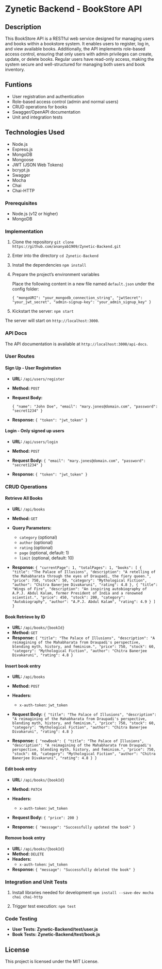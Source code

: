 # Zynetic Backend - BookStore API

## Description

This BookStore API is a RESTful web service designed for managing users and books within a bookstore system. It enables users to register, log in, and view available books. Additionally, the API implements role-based access control, ensuring that only users with admin privileges can create, update, or delete books. Regular users have read-only access, making the system secure and well-structured for managing both users and book inventory.

## Funtions

- User registration and authentication
- Role-based access control (admin and normal users)
- CRUD operations for books
- Swagger/OpenAPI documentation
- Unit and integration tests

## Technologies Used

- Node.js
- Express.js
- MongoDB
- Mongoose
- JWT (JSON Web Tokens)
- bcrypt.js
- Swagger
- Mocha
- Chai
- Chai-HTTP

### Prerequisites

- Node.js (v12 or higher)
- MongoDB

### Implementation

1. Clone the repository
   `git clone https://github.com/ananyab1909/Zynetic-Backend.git`

2. Enter into the directory
   `cd Zynetic-Backend`

3. Install the dependencies
   `npm install`

4. Prepare the project’s environment variables

   Place the following content in a new file named `default.json` under the config folder:
   
   `{
     "mongoURI": "your_mongodb_connection_string",
     "jwtSecret": "your_jwt_secret",
     "admin-signup-key": "your_admin_signup_key"
   }`

6. Kickstart the server:
   `npm start`

The server will start on `http://localhost:3000`.

### API Docs

The API documentation is available at `http://localhost:3000/api-docs`.

### User Routes

#### Sign Up - User Registration

- **URL:** `/api/users/register`
- **Method:** `POST`
- **Request Body:**

  `{
    "name": "John Doe",
    "email": "mary.jones@domain.com",
    "password": "secret1234"
  }`

- **Response:**
  `{
    "token": "jwt_token"
  }`

#### Login - Only signed up users

- **URL:** `/api/users/login`
- **Method:** `POST`
- **Request Body:**
  `{
    "email": "mary.jones@domain.com",
    "password": "secret1234"
  }`

- **Response:**
  `{
    "token": "jwt_token"
  }`

### CRUD Operations

#### Retrieve All Books

- **URL:** `/api/books`
- **Method:** `GET`
- **Query Parameters:**
  - `category` (optional)
  - `author` (optional)
  - `rating` (optional)
  - `page` (optional, default: 1)
  - `limit` (optional, default: 10)

- **Response:**
  `{
  "currentPage": 1,
  "totalPages": 1,
  "books": [
    {
      "title": "The Palace of Illusions",
      "description": "A retelling of the Mahabharata through the eyes of Draupadi, the fiery queen.",
      "price": 750,
      "stock": 50,
      "category": "Mythological Fiction",
      "author": "Chitra Banerjee Divakaruni",
      "rating": 4.8
    },
    {
      "title": "Wings of Fire",
      "description": "An inspiring autobiography of A.P.J. Abdul Kalam, former President of India and a renowned scientist.",
      "price": 450,
      "stock": 200,
      "category": "Autobiography",
      "author": "A.P.J. Abdul Kalam",
      "rating": 4.9
    }
  ]
}`


#### Book Retrieve by ID

- **URL:** `/api/books/{bookId}`
- **Method:** `GET`
- **Response:** 
`{
  "title": "The Palace of Illusions",
  "description": "A reimagining of the Mahabharata from Draupadi's perspective, blending myth, history, and feminism.",
  "price": 750,
  "stock": 60,
  "category": "Mythological Fiction",
  "author": "Chitra Banerjee Divakaruni",
  "rating": 4.8
}`


#### Insert book entry

- **URL:** `/api/books`
- **Method:** `POST`
- **Headers:**
  - `x-auth-token`: `jwt_token`
- **Request Body:**
`{
  "title": "The Palace of Illusions",
  "description": "A reimagining of the Mahabharata from Draupadi's perspective, blending myth, history, and feminism.",
  "price": 750,
  "stock": 60,
  "category": "Mythological Fiction",
  "author": "Chitra Banerjee Divakaruni",
  "rating": 4.8
}`

- **Response:** 
  `{
    "newBook": {
      "title": "The Palace of Illusions",
        "description": "A reimagining of the Mahabharata from Draupadi's perspective, blending myth, history, and feminism.",
        "price": 750,
        "stock": 60,
        "category": "Mythological Fiction",
        "author": "Chitra Banerjee Divakaruni",
        "rating": 4.8
    }
  }`

#### Edit book entry

- **URL:** `/api/books/{bookId}`
- **Method:** `PATCH`
- **Headers:**
  - `x-auth-token`: `jwt_token`
- **Request Body:**
  `{
    "price": 200
  }`

- **Response:**
  `{
    "message": "Successfully updated the book"
  }`
  
#### Remove book entry

- **URL:** `/api/books/{bookId}`
- **Method:** `DELETE`
- **Headers:**
  - `x-auth-token`: `jwt_token`
- **Response:**
  `{
    "message": "Successfully deleted the book"
  }`

### Integration and Unit Tests

1. Install libraries needed for development
   `npm install --save-dev mocha chai chai-http`

2. Trigger test execution:
   `npm test`

### Code Testing
- **User Tests:** __Zynetic-Backend/test/user.js__
- **Book Tests:** __Zynetic-Backend/test/book.js__

## License

This project is licensed under the MIT License.
